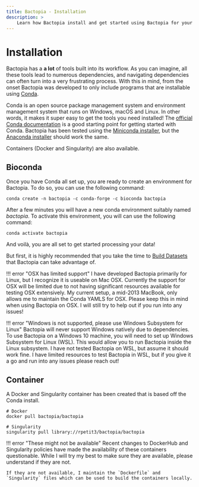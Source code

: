 ```yaml
---
title: Bactopia - Installation
description: >
    Learn how Bactopia install and get started using Bactopia for your genomic analyses.
---
```

# Installation
Bactopia has a **a lot** of tools built into its workflow. As you can imagine, all these tools lead to numerous dependencies, and navigating dependencies can often turn into a very frustrating process. With this in mind, from the onset Bactopia was developed to only include programs that are installable using [Conda](https://conda.io/en/latest/).

Conda is an open source package management system and environment management system that runs on Windows, macOS and Linux. In other words, it makes it super easy to get the tools you need installed! The [official Conda documentation](https://conda.io/projects/conda/en/latest/user-guide/install/index.html) is a good starting point for getting started with Conda. Bactopia has been tested using the
[Miniconda installer](https://conda.io/en/latest/miniconda.html),
but the [Anaconda installer](https://www.anaconda.com/distribution/) should
work the same.

Containers (Docker and Singularity) are also available.

## Bioconda
Once you have Conda all set up, you are ready to create an environment for
Bactopia. To do so, you can use the following command:

```
conda create -n bactopia -c conda-forge -c bioconda bactopia
```

After a few minutes you will have a new conda environment suitably named *bactopia*. To activate this environment, you will can use the following command:

```
conda activate bactopia
```

And voilà, you are all set to get started processing your data!

But first, it is highly recommended that you take the time to [Build Datasets](datasets.md) that Bactopia can take advantage of.

!!! error "OSX has limited support"
    I have developed Bactopia primarily for Linux, but I recognize it is useable on Mac OSX. Currently the support for OSX will be limited due to not having significant resources available for testing OSX extensively. My current setup, a mid-2013 MacBook, only allows me to maintain the Conda YAMLS for OSX. Please keep this in mind when using Bactopia on OSX. I will still try to help out if you run into any issues!

!!! error "Windows is not supported, please use Windows Subsystem for Linux"
    Bactopia will never support Windows natively due to dependencies. To use Bactopia on a Windows 10 machine, you will need to set up Windows Subsystem for Linux (WSL). This would allow you to run Bactopia inside the Linux subsystem. I have not tested Bactopia on WSL, but assume it should work fine. I have limited resources to test Bactopia in WSL, but if you give it a go and run into any issues please reach out!

## Container
A Docker and Singularity container has been created that is based off the Conda install.

```
# Docker 
docker pull bactopia/bactopia

# Singularity
singularity pull library://rpetit3/bactopia/bactopia
```

!!! error "These might not be available"
    Recent changes to DockerHub and Singularity policies have made the availability of these containers questionable. While I will try my best to make sure they are available, please understand if they are not. 
    
    If they are not available, I maintain the `Dockerfile` and `Singularity` files which can be used to build the containers locally.

